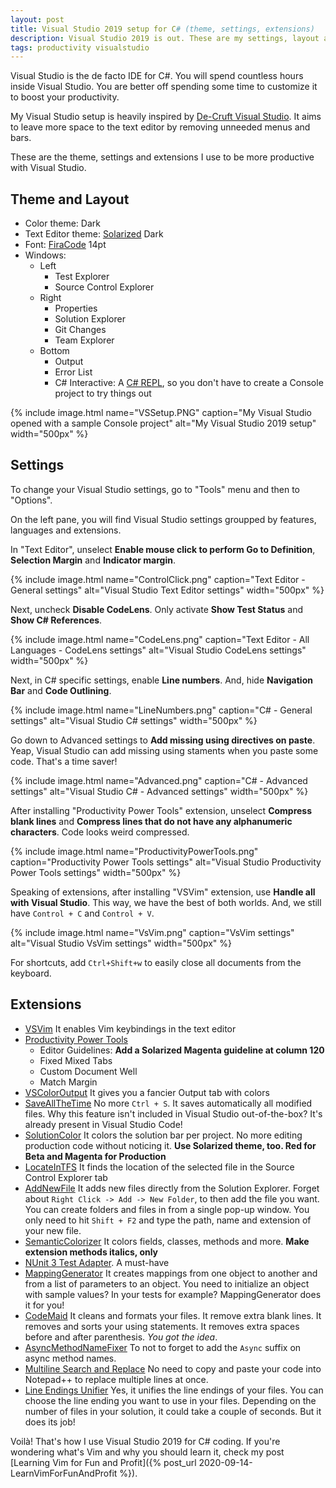 ```yaml
---
layout: post
title: Visual Studio 2019 setup for C# (theme, settings, extensions)
description: Visual Studio 2019 is out. These are my settings, layout and extensions
tags: productivity visualstudio
---
```


Visual Studio is the de facto IDE for C#. You will spend countless hours inside Visual Studio. You are better off spending some time to customize it to boost your productivity.

My Visual Studio setup is heavily inspired by [De-Cruft Visual Studio](https://jackmott.github.io/programming/tools/editor/ide/visual/studio/2016/07/11/decruft-visual-studio.html). It aims to leave more space to the text editor by removing unneeded menus and bars.

These are the theme, settings and extensions I use to be more productive with Visual Studio.

## Theme and Layout

* Color theme: Dark
* Text Editor theme: [Solarized](https://ethanschoonover.com/solarized/) Dark
* Font: [FiraCode](https://github.com/tonsky/FiraCode) 14pt
* Windows:
	* Left
		* Test Explorer
		* Source Control Explorer
	* Right
		* Properties
		* Solution Explorer
		* Git Changes
		* Team Explorer
	* Bottom
		* Output
		* Error List
		* C# Interactive: A [C# REPL](https://dzone.com/articles/c-interactive-in-visual-studio), so you don't have to create a Console project to try things out

{% include image.html name="VSSetup.PNG" caption="My Visual Studio opened with a sample Console project" alt="My Visual Studio 2019 setup" width="500px" %}

## Settings

To change your Visual Studio settings, go to "Tools" menu and then to "Options".

On the left pane, you will find Visual Studio settings groupped by features, languages and extensions.

In "Text Editor", unselect **Enable mouse click to perform Go to Definition**, **Selection Margin** and **Indicator margin**.

{% include image.html name="ControlClick.png" caption="Text Editor - General settings" alt="Visual Studio Text Editor settings" width="500px" %}

Next, uncheck **Disable CodeLens**. Only activate **Show Test Status** and **Show C# References**.

{% include image.html name="CodeLens.png" caption="Text Editor - All Languages - CodeLens settings" alt="Visual Studio CodeLens settings" width="500px" %}

Next, in C# specific settings, enable **Line numbers**. And, hide **Navigation Bar** and **Code Outlining**.

{% include image.html name="LineNumbers.png" caption="C# - General settings" alt="Visual Studio C# settings" width="500px" %}

Go down to Advanced settings to **Add missing using directives on paste**. Yeap, Visual Studio can add missing using staments when you paste some code. That's a time saver!

{% include image.html name="Advanced.png" caption="C# - Advanced settings" alt="Visual Studio C# - Advanced settings" width="500px" %}

After installing "Productivity Power Tools" extension, unselect **Compress blank lines** and **Compress lines that do not have any alphanumeric characters**. Code looks weird compressed.
 
{% include image.html name="ProductivityPowerTools.png" caption="Productivity Power Tools settings" alt="Visual  Studio Productivity Power Tools settings" width="500px" %}

Speaking of extensions, after installing "VSVim" extension, use **Handle all with Visual Studio**. This way, we have the best of both worlds. And, we still have `Control + C` and `Control + V`.

{% include image.html name="VsVim.png" caption="VsVim settings" alt="Visual  Studio VsVim settings" width="500px" %}

For shortcuts, add `Ctrl+Shift+w` to easily close all documents from the keyboard.

## Extensions

* [VSVim](https://github.com/jaredpar/VsVim) It enables Vim keybindings in the text editor
* [Productivity Power Tools](https://marketplace.visualstudio.com/items?itemName=VisualStudioProductTeam.ProductivityPowerTools)
	* Editor Guidelines: **Add a Solarized Magenta guideline at column 120**
	* Fixed Mixed Tabs
	* Custom Document Well
	* Match Margin
* [VSColorOutput](https://github.com/mike-ward/VSColorOutput) It gives you a fancier Output tab with colors
* [SaveAllTheTime](https://github.com/pragmatrix/SaveAllTheTime) No more `Ctrl + S`. It saves automatically all modified files. Why this feature isn't included in Visual Studio out-of-the-box? It's already present in Visual Studio Code!
* [SolutionColor](https://marketplace.visualstudio.com/items?itemName=Wumpf.SolutionColor) It colors the solution bar per project. No more editing production code without noticing it. **Use Solarized theme, too. Red for Beta and Magenta for Production**
* [LocateInTFS](https://marketplace.visualstudio.com/items?itemName=AlexPendleton.LocateinTFS2017) It finds the location of the selected file in the Source Control Explorer tab
* [AddNewFile](https://marketplace.visualstudio.com/items?itemName=MadsKristensen.AddNewFile) It adds new files directly from the Solution Explorer.  Forget about `Right Click -> Add -> New Folder`, to then add the file you want. You can create folders and files in from a single pop-up window. You only need to hit `Shift + F2` and type the path, name and extension of your new file.
* [SemanticColorizer](https://github.com/hicknhack-software/semantic-colorizer) It colors fields, classes, methods and more. **Make extension methods italics, only**
* [NUnit 3 Test Adapter](https://marketplace.visualstudio.com/items?itemName=NUnitDevelopers.NUnit3TestAdapter). A must-have
* [MappingGenerator](https://marketplace.visualstudio.com/items?itemName=54748ff9-45fc-43c2-8ec5-cf7912bc3b84.mappinggenerator) It creates mappings from one object to another and from a list of parameters to an object. You need to initialize an object with sample values? In your tests for example? MappingGenerator does it for you!
* [CodeMaid](https://marketplace.visualstudio.com/items?itemName=SteveCadwallader.CodeMaid) It cleans and formats your files. It remove extra blank lines. It removes and sorts your using statements. It removes extra spaces before and after parenthesis. _You got the idea_.
* [AsyncMethodNameFixer](https://github.com/priyanshu92/AsyncMethodNameFixer) To not to forget to add the `Async` suffix on async method names.
* [Multiline Search and Replace](https://marketplace.visualstudio.com/items?itemName=PeterMacej.MultilineSearchandReplace) No need to copy and paste your code into Notepad++ to replace multiple lines at once.
* [Line Endings Unifier](https://marketplace.visualstudio.com/items?itemName=JakubBielawa.LineEndingsUnifier) Yes, it unifies the line endings of your files. You can choose the line ending you want to use in your files. Depending on the number of files in your solution, it could take a couple of seconds. But it does its job!

Voilà! That's how I use Visual Studio 2019 for C# coding. If you're wondering what's Vim and why you should learn it, check my post [Learning Vim for Fun and Profit]({% post_url 2020-09-14-LearnVimForFunAndProfit %}).
